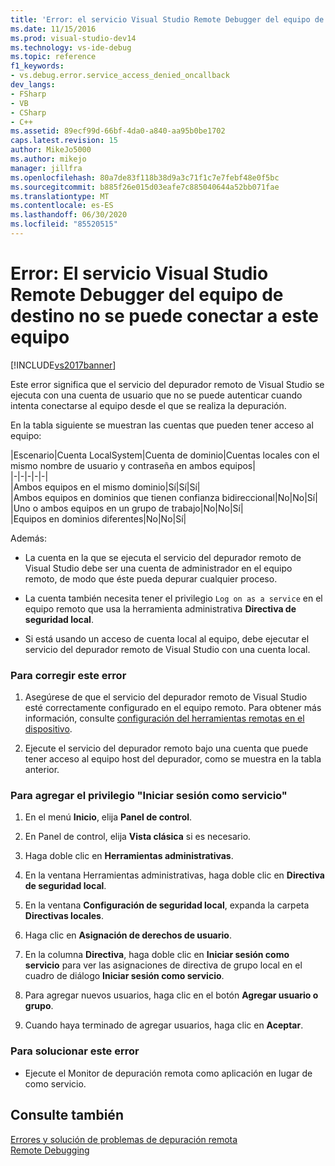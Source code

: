 ```yaml
---
title: 'Error: el servicio Visual Studio Remote Debugger del equipo de destino no se puede volver a conectar a este equipo | Microsoft Docs'
ms.date: 11/15/2016
ms.prod: visual-studio-dev14
ms.technology: vs-ide-debug
ms.topic: reference
f1_keywords:
- vs.debug.error.service_access_denied_oncallback
dev_langs:
- FSharp
- VB
- CSharp
- C++
ms.assetid: 89ecf99d-66bf-4da0-a840-aa95b0be1702
caps.latest.revision: 15
author: MikeJo5000
ms.author: mikejo
manager: jillfra
ms.openlocfilehash: 80a7de83f118b38d9a3c71f1c7e7febf48e0f5bc
ms.sourcegitcommit: b885f26e015d03eafe7c885040644a52bb071fae
ms.translationtype: MT
ms.contentlocale: es-ES
ms.lasthandoff: 06/30/2020
ms.locfileid: "85520515"
---
```

# <a name="error-the-visual-studio-remote-debugger-service-on-the-target-computer-cannot-connect-back-to-this-computer"></a>Error: El servicio Visual Studio Remote Debugger del equipo de destino no se puede conectar a este equipo
[!INCLUDE[vs2017banner](../includes/vs2017banner.md)]

Este error significa que el servicio del depurador remoto de Visual Studio se ejecuta con una cuenta de usuario que no se puede autenticar cuando intenta conectarse al equipo desde el que se realiza la depuración.  
  
 En la tabla siguiente se muestran las cuentas que pueden tener acceso al equipo:  
  
|Escenario|Cuenta LocalSystem|Cuenta de dominio|Cuentas locales con el mismo nombre de usuario y contraseña en ambos equipos|  
|-|-|-|-|-|  
|Ambos equipos en el mismo dominio|Sí|Sí|Sí|  
|Ambos equipos en dominios que tienen confianza bidireccional|No|No|Sí|  
|Uno o ambos equipos en un grupo de trabajo|No|No|Sí|  
|Equipos en dominios diferentes|No|No|Sí|  
  
 Además:  
  
- La cuenta en la que se ejecuta el servicio del depurador remoto de Visual Studio debe ser una cuenta de administrador en el equipo remoto, de modo que éste pueda depurar cualquier proceso.  
  
- La cuenta también necesita tener el privilegio `Log on as a service` en el equipo remoto que usa la herramienta administrativa **Directiva de seguridad local**.  
  
- Si está usando un acceso de cuenta local al equipo, debe ejecutar el servicio del depurador remoto de Visual Studio con una cuenta local.  
  
### <a name="to-correct-this-error"></a>Para corregir este error  
  
1. Asegúrese de que el servicio del depurador remoto de Visual Studio esté correctamente configurado en el equipo remoto. Para obtener más información, consulte [configuración del herramientas remotas en el dispositivo](https://msdn.microsoft.com/library/90f45630-0d26-4698-8c1f-63f85a12db9c).  
  
2. Ejecute el servicio del depurador remoto bajo una cuenta que puede tener acceso al equipo host del depurador, como se muestra en la tabla anterior.  
  
### <a name="to-add-log-on-as-a-service-privilege"></a>Para agregar el privilegio "Iniciar sesión como servicio"  
  
1. En el menú **Inicio**, elija **Panel de control**.  
  
2. En Panel de control, elija **Vista clásica** si es necesario.  
  
3. Haga doble clic en **Herramientas administrativas**.  
  
4. En la ventana Herramientas administrativas, haga doble clic en **Directiva de seguridad local**.  
  
5. En la ventana **Configuración de seguridad local**, expanda la carpeta **Directivas locales**.  
  
6. Haga clic en **Asignación de derechos de usuario**.  
  
7. En la columna **Directiva**, haga doble clic en **Iniciar sesión como servicio** para ver las asignaciones de directiva de grupo local en el cuadro de diálogo **Iniciar sesión como servicio**.  
  
8. Para agregar nuevos usuarios, haga clic en el botón **Agregar usuario o grupo**.  
  
9. Cuando haya terminado de agregar usuarios, haga clic en **Aceptar**.  
  
### <a name="to-work-around-this-error"></a>Para solucionar este error  
  
- Ejecute el Monitor de depuración remota como aplicación en lugar de como servicio.  
  
## <a name="see-also"></a>Consulte también  
 [Errores y solución de problemas de depuración remota](../debugger/remote-debugging-errors-and-troubleshooting.md)   
 [Remote Debugging](../debugger/remote-debugging.md)
